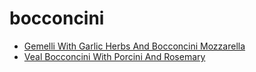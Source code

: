 # bocconcini

 * [Gemelli With Garlic Herbs And Bocconcini Mozzarella](../../index/g/gemelli-with-garlic-herbs-and-bocconcini-mozzarella-101774.json)
 * [Veal Bocconcini With Porcini And Rosemary](../../index/v/veal-bocconcini-with-porcini-and-rosemary-107812.json)
